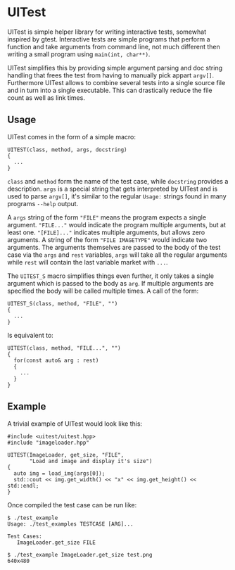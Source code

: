 UITest
======

UITest is simple helper library for writing interactive tests,
somewhat inspired by gtest. Interactive tests are simple programs that
perform a function and take arguments from command line, not much
different then writing a small program using `main(int, char**)`.

UITest simplifies this by providing simple argument parsing and doc
string handling that frees the test from having to manually pick
appart `argv[]`. Furthermore UITest allows to combine several tests
into a single source file and in turn into a single executable. This
can drastically reduce the file count as well as link times.


Usage
-----

UITest comes in the form of a simple macro:

    UITEST(class, method, args, docstring)
    {
      ...
    }

`class` and `method` form the name of the test case, while `docstring`
provides a description. `args` is a special string that gets
interpreted by UITest and is used to parse `argv[]`, it's similar to
the regular `Usage:` strings found in many programs `--help` output.

A `args` string of the form `"FILE"` means the program expects a single
argument. `"FILE..."` would indicate the program multiple arguments,
but at least one. `"[FILE]..."` indicates multiple arguments, but
allows zero arguments. A string of the form `"FILE IMAGETYPE"` would
indicate two arguments. The arguments themselves are passed to the
body of the test case via the `args` and `rest` variables, `args` will
take all the regular arguments while `rest` will contain the last
variable market with `...`.

The `UITEST_S` macro simplifies things even further, it only takes a
single argument which is passed to the body as `arg`. If multiple
arguments are specified the body will be called multiple times. A call
of the form:

    UITEST_S(class, method, "FILE", "")
    {
      ...
    }

Is equivalent to:

    UITEST(class, method, "FILE...", "")
    {
      for(const auto& arg : rest)
      {
        ...
      }
    }


Example
-------

A trivial example of UITest would look like this:

    #include <uitest/uitest.hpp>
    #include "imageloader.hpp"

    UITEST(ImageLoader, get_size, "FILE",
           "Load and image and display it's size")
    {
      auto img = load_img(args[0]);
      std::cout << img.get_width() << "x" << img.get_height() << std::endl;
    }

Once compiled the test case can be run like:

    $ ./test_example
    Usage: ./test_examples TESTCASE [ARG]...

    Test Cases:
       ImageLoader.get_size FILE

    $ ./test_example ImageLoader.get_size test.png
    640x480

